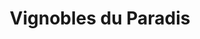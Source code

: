 ---
title: "Vignobles du Paradis"
url: /la-roche-clermault/vignobles-du-paradis/
shop: Spirituosen
---